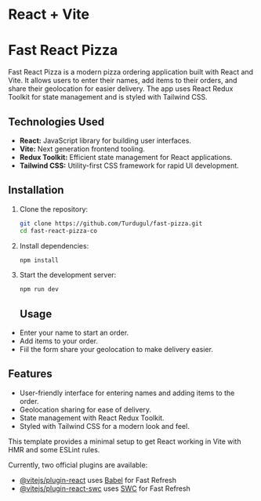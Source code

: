# React + Vite

# Fast React Pizza
Fast React Pizza is a modern pizza ordering application built with React and Vite. It allows users to enter their names, add items to their orders, and share their geolocation for easier delivery. The app uses React Redux Toolkit for state management and is styled with Tailwind CSS.

## Technologies Used

- **React:** JavaScript library for building user interfaces.
- **Vite:** Next generation frontend tooling.
- **Redux Toolkit:** Efficient state management for React applications.
- **Tailwind CSS:** Utility-first CSS framework for rapid UI development.

## Installation

1. Clone the repository:

   ```sh
   git clone https://github.com/Turdugul/fast-pizza.git
   cd fast-react-pizza-co
   ```

2. Install dependencies:

   ```sh
   npm install
   ```

3. Start the development server:

   ```sh
   npm run dev
   ```

   ## Usage

- Enter your name to start an order.
- Add items to your order.
- Fiil the form share your geolocation to make delivery easier.

## Features

- User-friendly interface for entering names and adding items to the order.
- Geolocation sharing for ease of delivery.
- State management with React Redux Toolkit.
- Styled with Tailwind CSS for a modern look and feel.

This template provides a minimal setup to get React working in Vite with HMR and some ESLint rules.

Currently, two official plugins are available:

- [@vitejs/plugin-react](https://github.com/vitejs/vite-plugin-react/blob/main/packages/plugin-react/README.md) uses [Babel](https://babeljs.io/) for Fast Refresh
- [@vitejs/plugin-react-swc](https://github.com/vitejs/vite-plugin-react-swc) uses [SWC](https://swc.rs/) for Fast Refresh
